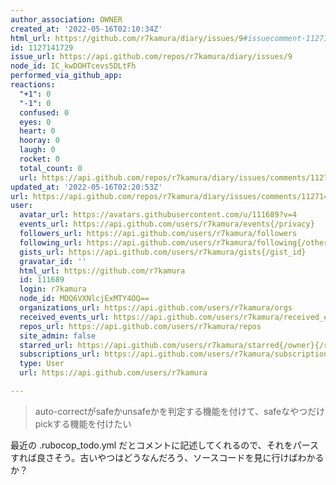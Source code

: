 ```yaml
---
author_association: OWNER
created_at: '2022-05-16T02:10:34Z'
html_url: https://github.com/r7kamura/diary/issues/9#issuecomment-1127141729
id: 1127141729
issue_url: https://api.github.com/repos/r7kamura/diary/issues/9
node_id: IC_kwDOHTcevs5DLtFh
performed_via_github_app: 
reactions:
  "+1": 0
  "-1": 0
  confused: 0
  eyes: 0
  heart: 0
  hooray: 0
  laugh: 0
  rocket: 0
  total_count: 0
  url: https://api.github.com/repos/r7kamura/diary/issues/comments/1127141729/reactions
updated_at: '2022-05-16T02:20:53Z'
url: https://api.github.com/repos/r7kamura/diary/issues/comments/1127141729
user:
  avatar_url: https://avatars.githubusercontent.com/u/111689?v=4
  events_url: https://api.github.com/users/r7kamura/events{/privacy}
  followers_url: https://api.github.com/users/r7kamura/followers
  following_url: https://api.github.com/users/r7kamura/following{/other_user}
  gists_url: https://api.github.com/users/r7kamura/gists{/gist_id}
  gravatar_id: ''
  html_url: https://github.com/r7kamura
  id: 111689
  login: r7kamura
  node_id: MDQ6VXNlcjExMTY4OQ==
  organizations_url: https://api.github.com/users/r7kamura/orgs
  received_events_url: https://api.github.com/users/r7kamura/received_events
  repos_url: https://api.github.com/users/r7kamura/repos
  site_admin: false
  starred_url: https://api.github.com/users/r7kamura/starred{/owner}{/repo}
  subscriptions_url: https://api.github.com/users/r7kamura/subscriptions
  type: User
  url: https://api.github.com/users/r7kamura

---
```

> auto-correctがsafeかunsafeかを判定する機能を付けて、safeなやつだけpickする機能を付けたい

最近の .rubocop_todo.yml だとコメントに記述してくれるので、それをパースすれば良さそう。古いやつはどうなんだろう、ソースコードを見に行けばわかるか？